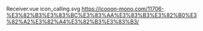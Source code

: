 Receiver.vue
  icon_calling.svg
    https://icooon-mono.com/11706-%E3%82%B3%E3%83%BC%E3%83%AA%E3%83%B3%E3%82%B0%E3%82%A2%E3%82%A4%E3%82%B3%E3%83%B3/